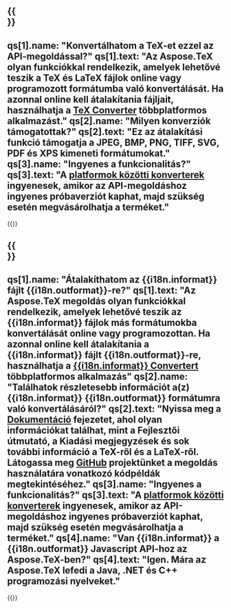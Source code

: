 ﻿---
meta: true
translation: true
deploy: false
---

{{<section faq>}}
---
qs[1].name: "Konvertálhatom a TeX-et ezzel az API-megoldással?"
qs[1].text: "Az Aspose.TeX olyan funkciókkal rendelkezik, amelyek lehetővé teszik a TeX és LaTeX fájlok online vagy programozott formátumba való konvertálását. Ha azonnal online kell átalakítania fájljait, használhatja a [TeX Converter](https://products.aspose.app/tex/conversion/) többplatformos alkalmazást."
qs[2].name: "Milyen konverziók támogatottak?"
qs[2].text: "Ez az átalakítási funkció támogatja a JPEG, BMP, PNG, TIFF, SVG, PDF és XPS kimeneti formátumokat."
qs[3].name: "Ingyenes a funkcionalitás?"
qs[3].text: "A [platformok közötti konverterek](https://products.aspose.app/tex/conversion) ingyenesek, amikor az API-megoldáshoz ingyenes próbaverziót kaphat, majd szükség esetén megvásárolhatja a terméket."
---

{{<import path="/meta/schemas.md" section="faq">}} 

{{<section faqchild>}}
---
qs[1].name: "Átalakíthatom az {{i18n.informat}} fájlt {{i18n.outformat}}-re?"
qs[1].text: "Az Aspose.TeX megoldás olyan funkciókkal rendelkezik, amelyek lehetővé teszik az {{i18n.informat}} fájlok más formátumokba konvertálását online vagy programozottan. Ha azonnal online kell átalakítania a {{i18n.informat}} fájlt {{i18n.outformat}}-re, használhatja a [{{i18n.informat}} Convertert](https://products.aspose.app/tex/conversion/{{i18n.informatalsó}}) többplatformos alkalmazás"
qs[2].name: "Találhatok részletesebb információt a(z) {{i18n.informat}} {{i18n.outformat}} formátumra való konvertálásáról?"
qs[2].text: "Nyissa meg a [Dokumentáció](https://docs.aspose.com/tex/) fejezetet, ahol olyan információkat találhat, mint a Fejlesztői útmutató, a Kiadási megjegyzések és sok további információ a TeX-ről és a LaTeX-ről. Látogassa meg [GitHub](https://github.com/aspose-tex) projektünket a megoldás használatára vonatkozó kódpéldák megtekintéséhez."
qs[3].name: "Ingyenes a funkcionalitás?"
qs[3].text: "A [platformok közötti konverterek](https://products.aspose.app/tex/conversion) ingyenesek, amikor az API-megoldáshoz ingyenes próbaverziót kaphat, majd szükség esetén megvásárolhatja a terméket."
qs[4].name: "Van {{i18n.informat}} a {{i18n.outformat}} Javascript API-hoz az Aspose.TeX-ben?"
qs[4].text: "Igen. Mára az Aspose.TeX lefedi a Java, .NET és C++ programozási nyelveket."
---

{{<import path="/meta/schemas.md" section="faq">}} 